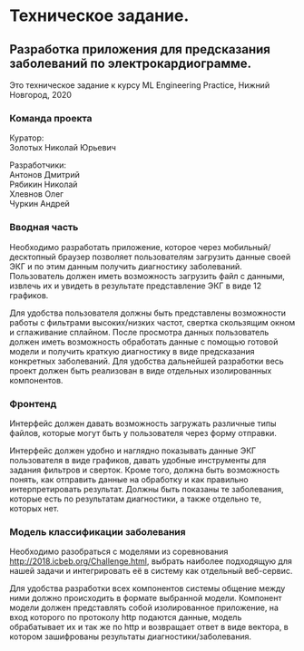 # Техническое задание.
## Разработка приложения для предсказания заболеваний по электрокардиограмме.

Это техническое задание к курсу ML Engineering Practice, Нижний Новгород, 2020  

### Команда проекта

Куратор:  
Золотых Николай Юрьевич  
  
Разработчики:  
Антонов Дмитрий  
Рябикин Николай  
Хлевнов Олег  
Чуркин Андрей  

### Вводная часть
Необходимо разработать приложение, которое через мобильный/десктопный браузер позволяет пользователям загрузить данные своей ЭКГ и по этим данным получить диагностику заболеваний. Пользователь должен иметь возможность загрузить файл с данными, извлечь их и увидеть в результате представление ЭКГ в виде 12 графиков.  

Для удобства пользователя должны быть представлены возможности работы с фильтрами высоких/низких частот, свертка скользящим окном и сглаживание сплайном. После просмотра данных пользователь должен иметь возможность обработать данные с помощью готовой модели и получить краткую диагностику в виде предсказания конкретных заболеваний. Для удобства дальнейшей разработки весь проект должен быть реализован в виде отдельных изолированных компонентов.

### Фронтенд
Интерфейс должен давать возможность загружать различные типы файлов, которые могут быть у пользователя через форму отправки.  

Интерфейс должен удобно и наглядно показывать данные ЭКГ пользователя в виде графиков, давать удобные инструменты для задания фильтров и сверток. Кроме того, должна быть возможность понять, как отправить данные на обработку и как правильно интерпретировать результат. Должны быть показаны те заболевания, которые есть по результатам диагностики, а также отдельно те, которых нет.

### Модель классификации заболевания
Необходимо разобраться с моделями из соревнования http://2018.icbeb.org/Challenge.html, выбрать наиболее подходящую для нашей задачи и интегрировать её в систему как отдельный веб-сервис.  

Для удобства разработки всех компонентов системы общение между ними должно происходить в формате выбранной модели. Компонент модели должен представлять собой изолированное приложение, на вход которого по протоколу http подаются данные, модель обрабатывает их и так же по http и возвращает ответ в виде вектора, в котором зашифрованы результаты диагностики/заболевания.

